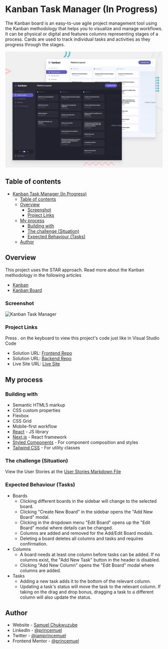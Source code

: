# Kanban Task Manager (In Progress)

The Kanban board is an easy-to-use agile project management tool using the Kanban methodology that helps you to visualize and manage workflows. It can be physical or digital and features columns representing stages of a process. Cards are used to track individual tasks and activities as they progress through the stages.

![Design preview](./preview.jpg)

## Table of contents

- [Kanban Task Manager (In Progress)](#kanban-task-manager-in-progress)
  - [Table of contents](#table-of-contents)
  - [Overview](#overview)
    - [Screenshot](#screenshot)
    - [Project Links](#project-links)
  - [My process](#my-process)
    - [Building with](#building-with)
    - [The challenge (Situation)](#the-challenge-situation)
    - [Expected Behaviour (Tasks)](#expected-behaviour-tasks)
  - [Author](#author)

## Overview

This project uses the STAR approach. Read more about the Kanban methodology in the following articles

- [Kanban](<https://en.wikipedia.org/wiki/Kanban_(development)>)
- [Kanban Board](https://en.wikipedia.org/wiki/Kanban_board)

### Screenshot

![Kanban Task Manager](./screenshot.jpg)

### Project Links

Press . on the keyboard to view this project's code just like in Visual Studio Code

- Solution URL: [Frontend Repo](https://your-solution-url.com)
- Solution URL: [Backend Repo](https://your-solution-url.com)
- Live Site URL: [Live Site](https://your-live-site-url.com)

## My process

### Building with

- Semantic HTML5 markup
- CSS custom properties
- Flexbox
- CSS Grid
- Mobile-first workflow
- [React](https://reactjs.org/) - JS library
- [Next.js](https://nextjs.org/) - React framework
- [Styled Components](https://styled-components.com/) - For component composition and styles
- [Tailwind CSS](https://tailwindcss.com/docs) - For utility classes

### The challenge (Situation)

View the User Stories at the [User Stories Markdown File](./user-stories.md)

### Expected Behaviour (Tasks)

- Boards
  - Clicking different boards in the sidebar will change to the selected board.
  - Clicking "Create New Board" in the sidebar opens the "Add New Board" modal.
  - Clicking in the dropdown menu "Edit Board" opens up the "Edit Board" modal where details can be changed.
  - Columns are added and removed for the Add/Edit Board modals.
  - Deleting a board deletes all columns and tasks and requires confirmation.
- Columns
  - A board needs at least one column before tasks can be added. If no columns exist, the "Add New Task" button in the header is disabled.
  - Clicking "Add New Column" opens the "Edit Board" modal where columns are added.
- Tasks
  - Adding a new task adds it to the bottom of the relevant column.
  - Updating a task's status will move the task to the relevant column. If taking on the drag and drop bonus, dragging a task to a different column will also update the status.

## Author

- Website - [Samuel Chukwuzube](https://princemuel.vercel.app/)
- LinkedIn - [@princemuel](https://linkedin.com/in/princemuel/)
- Twitter - [@iamprincemuel](https://twitter.com/iamprincemuel)
- Frontend Mentor - [@princemuel](https://www.frontendmentor.io/profile/princemuel)
